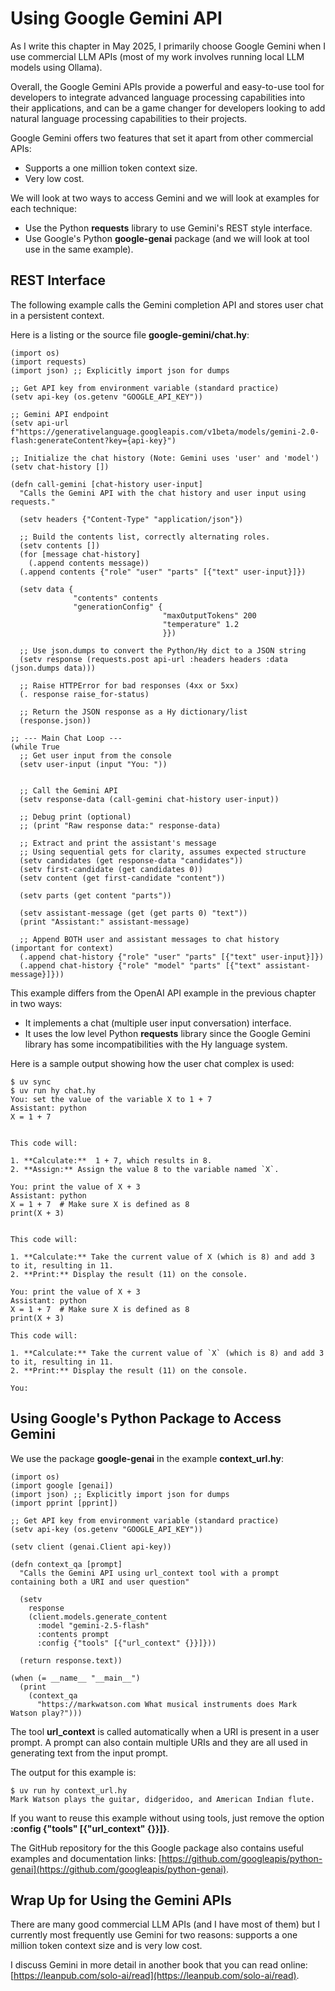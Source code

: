 # Using Google Gemini API

As I write this chapter in May 2025, I primarily choose Google Gemini when I use commercial LLM APIs (most of my work involves running local LLM models using Ollama).

Overall, the Google Gemini APIs provide a powerful and easy-to-use tool for developers to integrate advanced language processing capabilities into their applications, and can be a game changer for developers looking to add natural language processing capabilities to their projects.

Google Gemini offers two features that set it apart from other commercial APIs:

- Supports a one million token context size.
- Very low cost.

We will look at two ways to access Gemini and we will look at examples for each technique:

- Use the Python **requests** library to use Gemini's REST style interface.
- Use Google's Python **google-genai** package (and we will look at tool use in the same example).

## REST Interface

The following example calls the Gemini completion API and stores user chat in a persistent context.

Here is a listing or the source file **google-gemini/chat.hy**:


```hy
(import os)
(import requests)
(import json) ;; Explicitly import json for dumps

;; Get API key from environment variable (standard practice)
(setv api-key (os.getenv "GOOGLE_API_KEY"))

;; Gemini API endpoint
(setv api-url f"https://generativelanguage.googleapis.com/v1beta/models/gemini-2.0-flash:generateContent?key={api-key}")

;; Initialize the chat history (Note: Gemini uses 'user' and 'model')
(setv chat-history [])

(defn call-gemini [chat-history user-input]
  "Calls the Gemini API with the chat history and user input using requests."

  (setv headers {"Content-Type" "application/json"})

  ;; Build the contents list, correctly alternating roles.
  (setv contents [])
  (for [message chat-history]
    (.append contents message))
  (.append contents {"role" "user" "parts" [{"text" user-input}]})

  (setv data {
              "contents" contents
              "generationConfig" {
                                  "maxOutputTokens" 200
                                  "temperature" 1.2
                                  }})

  ;; Use json.dumps to convert the Python/Hy dict to a JSON string
  (setv response (requests.post api-url :headers headers :data (json.dumps data)))

  ;; Raise HTTPError for bad responses (4xx or 5xx)
  (. response raise_for-status)

  ;; Return the JSON response as a Hy dictionary/list
  (response.json))

;; --- Main Chat Loop ---
(while True
  ;; Get user input from the console
  (setv user-input (input "You: "))


  ;; Call the Gemini API
  (setv response-data (call-gemini chat-history user-input))

  ;; Debug print (optional)
  ;; (print "Raw response data:" response-data)

  ;; Extract and print the assistant's message
  ;; Using sequential gets for clarity, assumes expected structure
  (setv candidates (get response-data "candidates"))
  (setv first-candidate (get candidates 0))
  (setv content (get first-candidate "content"))
  
  (setv parts (get content "parts"))

  (setv assistant-message (get (get parts 0) "text"))
  (print "Assistant:" assistant-message)

  ;; Append BOTH user and assistant messages to chat history (important for context)
  (.append chat-history {"role" "user" "parts" [{"text" user-input}]})
  (.append chat-history {"role" "model" "parts" [{"text" assistant-message}]}))
```
This example differs from the OpenAI API example in the previous chapter in two ways:

- It implements a chat (multiple user input conversation) interface.
- It uses the low level Python **requests** library since the Google Gemini library has some incompatibilities with the Hy language system.

Here is a sample output showing how the user chat complex is used:

```text
$ uv sync
$ uv run hy chat.hy                    
You: set the value of the variable X to 1 + 7
Assistant: python
X = 1 + 7


This code will:

1. **Calculate:**  1 + 7, which results in 8.
2. **Assign:** Assign the value 8 to the variable named `X`.

You: print the value of X + 3
Assistant: python
X = 1 + 7  # Make sure X is defined as 8
print(X + 3)


This code will:

1. **Calculate:** Take the current value of X (which is 8) and add 3 to it, resulting in 11.
2. **Print:** Display the result (11) on the console.

You: print the value of X + 3
Assistant: python
X = 1 + 7  # Make sure X is defined as 8
print(X + 3)

This code will:

1. **Calculate:** Take the current value of `X` (which is 8) and add 3 to it, resulting in 11.
2. **Print:** Display the result (11) on the console.

You: 

```

## Using Google's Python Package to Access Gemini

We use the package **google-genai** in the example **context_url.hy**:

```hy
(import os)
(import google [genai])
(import json) ;; Explicitly import json for dumps
(import pprint [pprint])

;; Get API key from environment variable (standard practice)
(setv api-key (os.getenv "GOOGLE_API_KEY"))

(setv client (genai.Client api-key))
      
(defn context_qa [prompt]
  "Calls the Gemini API using url_context tool with a prompt containing both a URI and user question"

  (setv
    response
    (client.models.generate_content
      :model "gemini-2.5-flash"
      :contents prompt
      :config {"tools" [{"url_context" {}}]}))

  (return response.text))

(when (= __name__ "__main__")
  (print
    (context_qa
      "https://markwatson.com What musical instruments does Mark Watson play?")))
```

The tool **url_context** is called automatically when a URI is present in a user prompt. A prompt can also contain multiple URIs and they are all used in generating text from the input prompt.

The output for this example is:

```
$ uv run hy context_url.hy                                    
Mark Watson plays the guitar, didgeridoo, and American Indian flute.
```

If you want to reuse this example without using tools, just remove the option **:config {"tools" [{"url_context" {}}]}**.

The GitHub repository for the this Google package also contains useful examples and documentation links: [https://github.com/googleapis/python-genai](https://github.com/googleapis/python-genai).

## Wrap Up for Using the Gemini APIs

There are many good commercial LLM APIs (and I have most of them) but I currently most frequently use Gemini for two reasons: supports a one million token context size and is very low cost.

I discuss Gemini in more detail in another book that you can read online: [https://leanpub.com/solo-ai/read](https://leanpub.com/solo-ai/read).